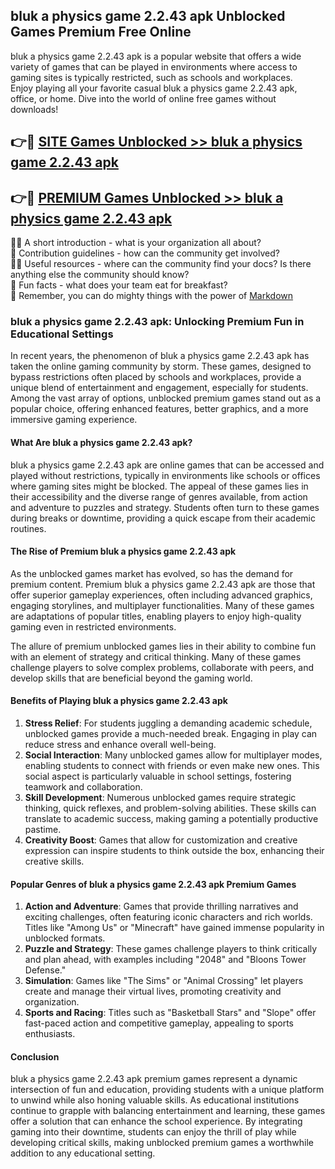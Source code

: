 ## bluk a physics game 2.2.43 apk Unblocked Games Premium Free Online

bluk a physics game 2.2.43 apk is a popular website that offers a wide variety of games that can be played in environments where access to gaming sites is typically restricted, such as schools and workplaces.  
Enjoy playing all your favorite casual bluk a physics game 2.2.43 apk, office, or home. Dive into the world of online free games without downloads!

## 👉🔴 [SITE Games Unblocked >> bluk a physics game 2.2.43 apk](http://onlypremium.site?src=git_11_25&title=bluk_a_physics_game_2.2.43_apk)

## 👉🔴 [PREMIUM Games Unblocked >> bluk a physics game 2.2.43 apk](http://onlypremium.site?src=git_11_25&title=bluk_a_physics_game_2.2.43_apk)

🙋‍♀️ A short introduction - what is your organization all about?  
🌈 Contribution guidelines - how can the community get involved?  
👩‍💻 Useful resources - where can the community find your docs? Is there anything else the community should know?  
🍿 Fun facts - what does your team eat for breakfast?  
🧙 Remember, you can do mighty things with the power of [Markdown](https://docs.github.com/github/writing-on-github/getting-started-with-writing-and-formatting-on-github/basic-writing-and-formatting-syntax)

### bluk a physics game 2.2.43 apk: Unlocking Premium Fun in Educational Settings

In recent years, the phenomenon of bluk a physics game 2.2.43 apk has taken the online gaming community by storm. These games, designed to bypass restrictions often placed by schools and workplaces, provide a unique blend of entertainment and engagement, especially for students. Among the vast array of options, unblocked premium games stand out as a popular choice, offering enhanced features, better graphics, and a more immersive gaming experience.

#### What Are bluk a physics game 2.2.43 apk?

bluk a physics game 2.2.43 apk are online games that can be accessed and played without restrictions, typically in environments like schools or offices where gaming sites might be blocked. The appeal of these games lies in their accessibility and the diverse range of genres available, from action and adventure to puzzles and strategy. Students often turn to these games during breaks or downtime, providing a quick escape from their academic routines.

#### The Rise of Premium bluk a physics game 2.2.43 apk

As the unblocked games market has evolved, so has the demand for premium content. Premium bluk a physics game 2.2.43 apk are those that offer superior gameplay experiences, often including advanced graphics, engaging storylines, and multiplayer functionalities. Many of these games are adaptations of popular titles, enabling players to enjoy high-quality gaming even in restricted environments.

The allure of premium unblocked games lies in their ability to combine fun with an element of strategy and critical thinking. Many of these games challenge players to solve complex problems, collaborate with peers, and develop skills that are beneficial beyond the gaming world.

#### Benefits of Playing bluk a physics game 2.2.43 apk

1.  **Stress Relief**: For students juggling a demanding academic schedule, unblocked games provide a much-needed break. Engaging in play can reduce stress and enhance overall well-being.
2.  **Social Interaction**: Many unblocked games allow for multiplayer modes, enabling students to connect with friends or even make new ones. This social aspect is particularly valuable in school settings, fostering teamwork and collaboration.
3.  **Skill Development**: Numerous unblocked games require strategic thinking, quick reflexes, and problem-solving abilities. These skills can translate to academic success, making gaming a potentially productive pastime.
4.  **Creativity Boost**: Games that allow for customization and creative expression can inspire students to think outside the box, enhancing their creative skills.

#### Popular Genres of bluk a physics game 2.2.43 apk Premium Games

1.  **Action and Adventure**: Games that provide thrilling narratives and exciting challenges, often featuring iconic characters and rich worlds. Titles like "Among Us" or "Minecraft" have gained immense popularity in unblocked formats.
2.  **Puzzle and Strategy**: These games challenge players to think critically and plan ahead, with examples including "2048" and "Bloons Tower Defense."
3.  **Simulation**: Games like "The Sims" or "Animal Crossing" let players create and manage their virtual lives, promoting creativity and organization.
4.  **Sports and Racing**: Titles such as "Basketball Stars" and "Slope" offer fast-paced action and competitive gameplay, appealing to sports enthusiasts.

#### Conclusion

bluk a physics game 2.2.43 apk premium games represent a dynamic intersection of fun and education, providing students with a unique platform to unwind while also honing valuable skills. As educational institutions continue to grapple with balancing entertainment and learning, these games offer a solution that can enhance the school experience. By integrating gaming into their downtime, students can enjoy the thrill of play while developing critical skills, making unblocked premium games a worthwhile addition to any educational setting.